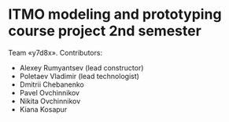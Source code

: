 # ITMO modeling and prototyping course project 2nd semester
Team «y7d8x»‎. Contributors:
- Alexey Rumyantsev (lead constructor)
- Poletaev Vladimir (lead technologist)
- Dmitrii Chebanenko
- Pavel Ovchinnikov
- Nikita Ovchinnikov
- Kiana Kosapur  
